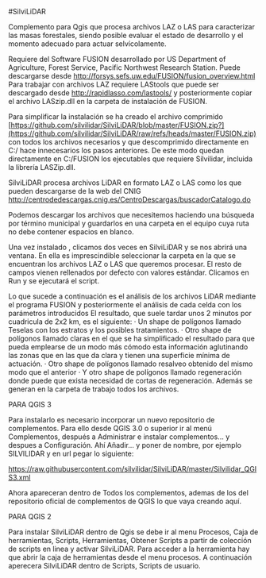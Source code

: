 #SilviLiDAR


Complemento para Qgis que procesa archivos LAZ o LAS para caracterizar las masas forestales, siendo posible evaluar el estado de desarrollo y el momento adecuado para actuar selvícolamente.

Requiere del Software FUSION desarrollado por US Department of Agriculture, Forest Service, Pacific Northwest Research Station. Puede descargarse desde http://forsys.sefs.uw.edu/FUSION/fusion_overview.html
Para trabajar con archivos LAZ requiere LAStools que puede ser descargado desde http://rapidlasso.com/lastools/ y posteriormente copiar el archivo LASzip.dll en la carpeta de instalación de FUSION.

Para simplificar la instalación se ha creado el archivo comprimido [https://github.com/silvilidar/SilviLiDAR/blob/master/FUSION.zip?](https://github.com/silvilidar/SilviLiDAR/raw/refs/heads/master/FUSION.zip) con todos los archivos necesarios y que descomprimido directamente en C:/ hace innecesarios los pasos anteriores. De este modo quedan directamente en C:/FUSION los ejecutables que requiere Silvilidar, incluida la librería LASZip.dll.


SilviLiDAR procesa archivos LiDAR en formato LAZ o LAS como los que pueden descargarse de la web del CNIG
http://centrodedescargas.cnig.es/CentroDescargas/buscadorCatalogo.do

Podemos descargar los archivos que necesitemos haciendo una búsqueda por término municipal y guardarlos en una carpeta en el equipo cuya ruta no debe contener espacios en blanco.

Una vez instalado , clicamos dos veces en SilviLiDAR y se nos abrirá una ventana. En ella es imprescindible seleccionar la carpeta en la que se encuentran los archivos LAZ o LAS que queremos procesar.
El resto de campos vienen rellenados por defecto con valores estándar.
Clicamos en Run y se ejecutará el script.

Lo que sucede a continuación es el análisis de los archivos LiDAR mediante el programa FUSION y posteriormente el análisis de cada celda con los parámetros introducidos 
El resultado, que suele tardar unos 2 minutos por cuadricula de 2x2 km, es el siguiente:
· Un shape de polígonos llamado Teselas con los estratos y los posibles tratamientos.
· Otro shape de polígonos llamado claras en el que se ha simplificado el resultado para que pueda emplearse de un modo más cómodo esta información aglutinando las zonas que en las que da clara y tienen una superficie mínima de actuación.
· Otro shape de polígonos llamado resalveo obtenido del mismo modo que el anterior
· Y otro shape de polígonos llamado regeneración donde puede que exista necesidad de cortas de regeneración.
Además se generan en la carpeta de trabajo todos los archivos.

PARA QGIS 3

Para instalarlo es necesario incorporar un nuevo repositorio de complementos. Para ello desde QGIS 3.0 o superior ir al menú Complementos, después a Administrar e instalar complementos... y despues a Configuración. Ahí Añadir... y poner de nombre, por ejemplo SILVILIDAR y en url pegar lo siguiente:

https://raw.githubusercontent.com/silvilidar/SilviLiDAR/master/Silvilidar_QGIS3.xml

Ahora apareceran dentro de Todos los complementos, ademas de los del repositorio oficial de complementos de QGIS lo que vaya creando aquí.

PARA QGIS 2

Para instalar SilviLiDAR dentro de Qgis se debe ir al menu Procesos, Caja de herramientas, Scripts, Herramientas, Obtener Scripts a partir de colección de scripts en linea y activar SilviLiDAR.
Para acceder a la herramienta hay que abrir la caja de herramientas desde el menu procesos. A continuación aperecera SilviLiDAR dentro de Scripts, Scripts de usuario.

